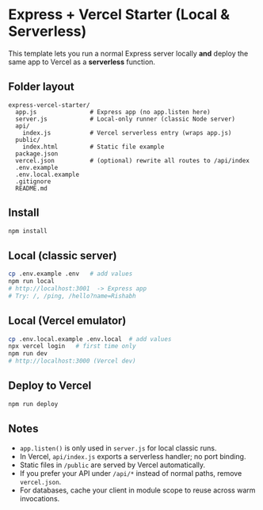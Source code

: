 # Express + Vercel Starter (Local & Serverless)

This template lets you run a normal Express server locally **and** deploy the same app to Vercel as a **serverless** function.

## Folder layout
```
express-vercel-starter/
  app.js               # Express app (no app.listen here)
  server.js            # Local-only runner (classic Node server)
  api/
    index.js           # Vercel serverless entry (wraps app.js)
  public/
    index.html         # Static file example
  package.json
  vercel.json          # (optional) rewrite all routes to /api/index
  .env.example
  .env.local.example
  .gitignore
  README.md
```

## Install
```bash
npm install
```

## Local (classic server)
```bash
cp .env.example .env   # add values
npm run local
# http://localhost:3001  -> Express app
# Try: /, /ping, /hello?name=Rishabh
```

## Local (Vercel emulator)
```bash
cp .env.local.example .env.local  # add values
npx vercel login   # first time only
npm run dev
# http://localhost:3000 (Vercel dev)
```

## Deploy to Vercel
```bash
npm run deploy
```

## Notes
- `app.listen()` is only used in `server.js` for local classic runs.
- In Vercel, `api/index.js` exports a serverless handler; no port binding.
- Static files in `/public` are served by Vercel automatically.
- If you prefer your API under `/api/*` instead of normal paths, remove `vercel.json`.
- For databases, cache your client in module scope to reuse across warm invocations.
